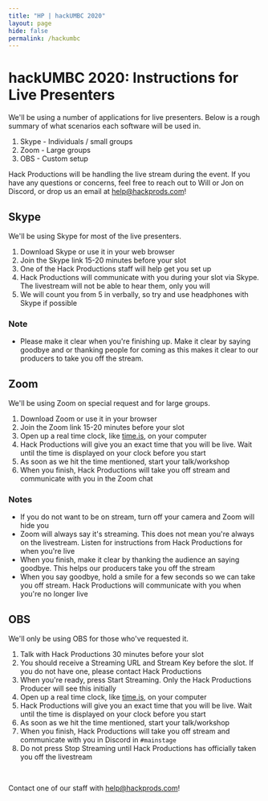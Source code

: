 ```yaml
---
title: "HP | hackUMBC 2020"
layout: page
hide: false
permalink: /hackumbc
---
```


# hackUMBC 2020: Instructions for Live Presenters

We'll be using a number of applications for live presenters. Below is a rough summary of what scenarios each software will be used in.

1. Skype - Individuals / small groups
2. Zoom - Large groups
3. OBS - Custom setup

Hack Productions will be handling the live stream during the event. If you have any questions or concerns, feel free to reach out to Will or Jon on Discord, or drop us an email at [help@hackprods.com](mailto:help@hackprods.com)!

## Skype

We'll be using Skype for most of the live presenters. 

1. Download Skype or use it in your web browser
2. Join the Skype link 15-20 minutes before your slot
3. One of the Hack Productions staff will help get you set up
4. Hack Productions will communicate with you during your slot via Skype. The livestream will not be able to hear them, only you will
5. We will count you from 5 in verbally, so try and use headphones with Skype if possible

### Note

- Please make it clear when you're finishing up. Make it clear by saying goodbye and or thanking people for coming as this makes it clear to our producers to take you off the stream.

## Zoom

We'll be using Zoom on special request and for large groups.

1. Download Zoom or use it in your browser
2. Join the Zoom link 15-20 minutes before your slot
3. Open up a real time clock, like [time.is](https://time.is), on your computer
4. Hack Productions will give you an exact time that you will be live. Wait until the time is displayed on your clock before you start
5. As soon as we hit the time mentioned, start your talk/workshop
6. When you finish, Hack Productions will take you off stream and communicate with you in the Zoom chat

### Notes

- If you do not want to be on stream, turn off your camera and Zoom will hide you
- Zoom will always say it's streaming. This does not mean you're always on the livestream. Listen for instructions from Hack Productions for when you're live
- When you finish, make it clear by thanking the audience an saying goodbye. This helps our producers take you off the stream
- When you say goodbye, hold a smile for a few seconds so we can take you off stream. Hack Productions will communicate with you when you're no longer live

## OBS

We'll only be using OBS for those who've requested it.

1. Talk with Hack Productions 30 minutes before your slot
2. You should receive a Streaming URL and Stream Key before the slot. If you do not have one, please contact Hack Productions
3. When you're ready, press Start Streaming. Only the Hack Productions Producer will see this initially
4. Open up a real time clock, like [time.is](https://time.is), on your computer
5. Hack Productions will give you an exact time that you will be live. Wait until the time is displayed on your clock before you start
6. As soon as we hit the time mentioned, start your talk/workshop
7. When you finish, Hack Productions will take you off stream and communicate with you in Discord in `#mainstage`
8. Do not press Stop Streaming until Hack Productions has officially taken you off the livestream

<br>

Contact one of our staff with [help@hackprods.com](mailto:help@hackprods.com)!

<br>